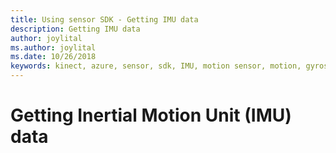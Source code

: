 ```yaml
---
title: Using sensor SDK - Getting IMU data
description: Getting IMU data
author: joylital
ms.author: joylital
ms.date: 10/26/2018
keywords: kinect, azure, sensor, sdk, IMU, motion sensor, motion, gyroscope, gyro, accelerometer
---
```


# Getting Inertial Motion Unit (IMU) data